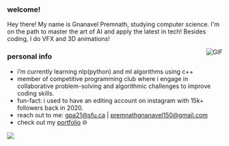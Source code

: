 <h3>welcome!</h3> 

Hey there! My name is Gnanavel Premnath, studying computer science. I'm on the path to master the art of AI and apply the latest in tech! Besides coding, I do VFX and 3D animations!

<img align="right" alt="GIF" src="https://media1.giphy.com/media/v1.Y2lkPTc5MGI3NjExeWt4MDZ4ZWEzaG1sbWs2YWJpZWp4b3I5c3AxYnNwZXdxYm5hbHgzMCZlcD12MV9pbnRlcm5hbF9naWZfYnlfaWQmY3Q9Zw/LSKHkpRJySs5W81D7B/giphy.gif" />

<h3>personal info</h3>

- i’m currently learning nlp(python) and ml algorithms using c++
- member of competitive programming club where i engage in collaborative problem-solving and algorithmic challenges to improve coding skills.
- fun-fact: i used to have an editing account on instagram with 15k+ followers back in 2020.
- reach out to me: gpa21@sfu.ca | premnathgnanavel150@gmail.com
- check out my <a href="https://gnanavelpremnath.com/">portfolio</a> 🌐

<img align="left" src="https://media3.giphy.com/media/v1.Y2lkPTc5MGI3NjExMzZwZHM4bTNoNjd3cmx5NDI5a3VnODNlN2VqYmlvNG8xdG93N2RsaSZlcD12MV9pbnRlcm5hbF9naWZfYnlfaWQmY3Q9cw/5xRW2cUKfcyQg/giphy.gif" />
